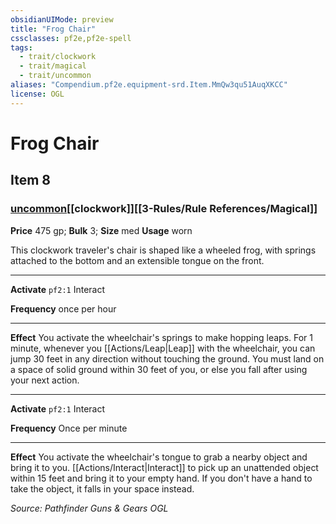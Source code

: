 ```yaml
---
obsidianUIMode: preview
title: "Frog Chair"
cssclasses: pf2e,pf2e-spell
tags:
  - trait/clockwork
  - trait/magical
  - trait/uncommon
aliases: "Compendium.pf2e.equipment-srd.Item.MmQw3qu51AuqXKCC"
license: OGL
---
```

# Frog Chair
## Item 8
### [uncommon](uncommon.md "Uncommon Rarity Trait")[[clockwork]][[3-Rules/Rule References/Magical]]


**Price** 475 gp; 
**Bulk** 3; **Size** med
**Usage** worn

This clockwork traveler's chair is shaped like a wheeled frog, with springs attached to the bottom and an extensible tongue on the front.

* * *

**Activate** `pf2:1` Interact

**Frequency** once per hour

* * *

**Effect** You activate the wheelchair's springs to make hopping leaps. For 1 minute, whenever you [[Actions/Leap|Leap]] with the wheelchair, you can jump 30 feet in any direction without touching the ground. You must land on a space of solid ground within 30 feet of you, or else you fall after using your next action.

* * *

**Activate** `pf2:1` Interact

**Frequency** Once per minute

* * *

**Effect** You activate the wheelchair's tongue to grab a nearby object and bring it to you. [[Actions/Interact|Interact]] to pick up an unattended object within 15 feet and bring it to your empty hand. If you don't have a hand to take the object, it falls in your space instead.

*Source: Pathfinder Guns & Gears*
*OGL*